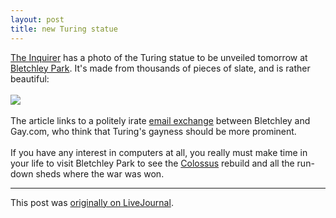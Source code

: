 ```yaml
---
layout: post
title: new Turing statue
---
```


<div class="entry-item s2-entrytext"><a href="http://www.theinquirer.net/default.aspx?article=40406" rel="nofollow">The Inquirer</a> has a photo of the Turing statue to be unveiled tomorrow at <a href="http://www.bletchleypark.org.uk" rel="nofollow">Bletchley Park</a>. It's made from thousands of pieces of slate, and is rather beautiful:<br/><br/><img src="http://www.theinquirer.net/images/articles/%20Turing%20statue%20head.JPG"/><br/><br/>The article links to a politely irate <a href="http://uk.gay.com/article/news/uk/5625" rel="nofollow">email exchange</a> between Bletchley and Gay.com, who think that Turing's gayness should be more prominent.<br/><br/>If you have any interest in computers at all, you really must make time in your life to visit Bletchley Park to see the <a href="http://en.wikipedia.org/wiki/Colossus_computer" rel="nofollow">Colossus</a> rebuild and all the run-down sheds where the war was won.</div><p><hr></p><p>This post was <a href="http://ferkeltongs.livejournal.com/3508.html">originally on LiveJournal</a>.</p>